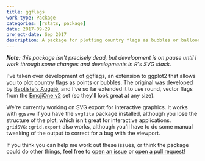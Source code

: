 ```yaml
---
title: ggflags
work-type: Package
categories: [rstats, package]
date: 2017-09-29
project-date: Sep 2017
description: A package for plotting country flags as bubbles or balloons in ggplot.
---
```

_**Note:** this package isn't precisely dead, but development is on pause until I work through some changes and developments in R's SVG stack._

I've taken over development of ggflags, an extension to ggplot2 that allows you to plot country flags as points or bubbles. The original was developed by  [Baptiste's Auguié](https://github.com/baptiste/ggflags), and I've so far extended it to use round, vector flags from the [EmojiOne v2](https://www.emojione.com/) set (so they'll look great at any size).

We're currently working on SVG export for interactive graphics. It works with `ggsave` if you have the `svglite` package installed, although you lose the structure of the plot, which isn't great for interactive applications. `gridSVG::grid.export` also works, although you'll have to do some manual tweaking of the output to correct for a bug with the viewport.

If you think you can help me work out these issues, or think the package could do other things, feel free to [open an issue](https://github.com/rensa/ggflags/issues) or [open a pull request](https://github.com/rensa/ggflags/pulls)!
